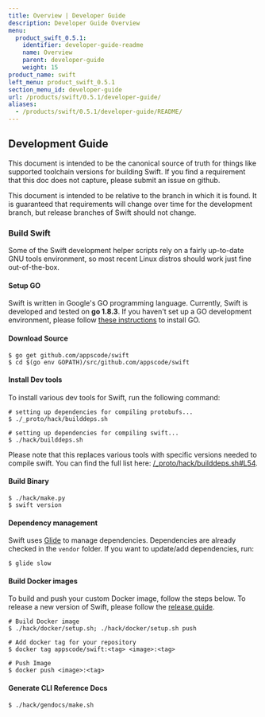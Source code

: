 ```yaml
---
title: Overview | Developer Guide
description: Developer Guide Overview
menu:
  product_swift_0.5.1:
    identifier: developer-guide-readme
    name: Overview
    parent: developer-guide
    weight: 15
product_name: swift
left_menu: product_swift_0.5.1
section_menu_id: developer-guide
url: /products/swift/0.5.1/developer-guide/
aliases:
  - /products/swift/0.5.1/developer-guide/README/
---
```


## Development Guide
This document is intended to be the canonical source of truth for things like supported toolchain versions for building Swift.
If you find a requirement that this doc does not capture, please submit an issue on github.

This document is intended to be relative to the branch in which it is found. It is guaranteed that requirements will change over time
for the development branch, but release branches of Swift should not change.

### Build Swift
Some of the Swift development helper scripts rely on a fairly up-to-date GNU tools environment, so most recent Linux distros should
work just fine out-of-the-box.

#### Setup GO
Swift is written in Google's GO programming language. Currently, Swift is developed and tested on **go 1.8.3**. If you haven't set up a GO
development environment, please follow [these instructions](https://golang.org/doc/code.html) to install GO.

#### Download Source

```console
$ go get github.com/appscode/swift
$ cd $(go env GOPATH)/src/github.com/appscode/swift
```

#### Install Dev tools
To install various dev tools for Swift, run the following command:

```console
# setting up dependencies for compiling protobufs...
$ ./_proto/hack/builddeps.sh

# setting up dependencies for compiling swift...
$ ./hack/builddeps.sh
```

Please note that this replaces various tools with specific versions needed to compile swift. You can find the full list here:
[/_proto/hack/builddeps.sh#L54](/_proto/hack/builddeps.sh#L54).

#### Build Binary
```
$ ./hack/make.py
$ swift version
```

#### Dependency management
Swift uses [Glide](https://github.com/Masterminds/glide) to manage dependencies. Dependencies are already checked in the `vendor` folder.
If you want to update/add dependencies, run:
```console
$ glide slow
```

#### Build Docker images
To build and push your custom Docker image, follow the steps below. To release a new version of Swift, please follow the [release guide](/docs/developer-guide/release.md).

```console
# Build Docker image
$ ./hack/docker/setup.sh; ./hack/docker/setup.sh push

# Add docker tag for your repository
$ docker tag appscode/swift:<tag> <image>:<tag>

# Push Image
$ docker push <image>:<tag>
```

#### Generate CLI Reference Docs
```console
$ ./hack/gendocs/make.sh
```
